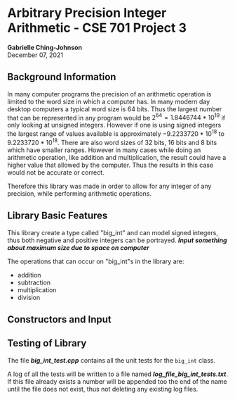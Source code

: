 # Arbitrary Precision Integer Arithmetic - CSE 701 Project 3
**Gabrielle Ching-Johnson** \
December 07, 2021

## Background Information
In many computer programs the precision of an arithmetic operation is limited to the word size in which a computer has. In many modern day desktop computers a typical word size is 64 bits. Thus the largest number that can be represented in any program would be $2^{64} = 1.8446744*10^{19}$ if only looking at unsigned integers. However if one is using signed integers the largest range of values available is approximately $-9.2233720 *10^{18}$ to $9.2233720 *10^{18}$. There are also word sizes of 32 bits, 16 bits and 8 bits which have smaller ranges. However in many cases while doing an arithmetic operation, like addition and multiplication, the result could have a higher value that allowed by the computer. Thus the results in this case would not be accurate or correct.

Therefore this library was made in order to allow for any integer of any precision, while performing arithmetic operations.

## Library Basic Features

This library create a type called "big_int" and can model signed integers, thus both negative and positive integers can be portrayed. ***Input something about maximum size due to space on computer***

The operations that can occur on "big_int"s in the library are:
* addition
* subtraction
* multiplication
* division

## Constructors and Input

## Testing of Library
The file ***big_int_test.cpp*** contains all the unit tests for the `big_int` class.

A log of all the tests will be written to a file named ***log_file_big_int_tests.txt***. If this file already exists a number will be appended too the end of the name until the file does not exist, thus not deleting any existing log files.

